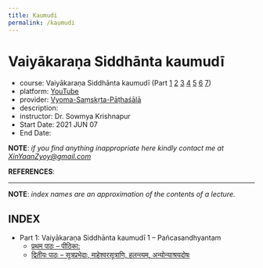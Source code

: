 ```yaml
---
title: Kaumudi
permalink: /kaumudi
---
```


# Vaiyākaraṇa Siddhānta kaumudī
- course: Vaiyākaraṇa Siddhānta kaumudī (Part [1](https://www.sanskritfromhome.in/course/kaumudi1-panchasandhi/) [2](https://www.sanskritfromhome.in/course/kaumudi2/) [3](https://www.sanskritfromhome.in/course/kaumudi3/) [4](https://www.sanskritfromhome.in/course/kaumudi4/) [5](https://www.sanskritfromhome.in/course/kaumudi5/) [6](https://www.sanskritfromhome.in/course/kaumudi6/) [7](https://www.sanskritfromhome.in/course/kaumudi7/))
- platform: [YouTube](https://www.youtube.com/)
- provider: [Vyoma-Saṃskṛta-Pāṭhaśālā](https://sanskritfromhome.in/)
- description:  
- instructor: Dr. Sowmya Krishnapur
- Start Date: 2021 JUN 07
- End Date:

**NOTE**: *if you find anything inappropriate here kindly contact me at XinYaanZyoy@gmail.com*

**REFERENCES**: 

    
______________

**NOTE**: *index names are an approximation of the contents of a lecture.*

## INDEX
- Part 1: Vaiyākaraṇa Siddhānta kaumudī 1 – Pañcasandhyantam
    - [प्रथम पाठः – पीठिका:](/OCBooks/kaumudi/notes/part1/lec1)
    - [द्वितीयः पाठः – सूत्रप्रभेदाः, माहेश्वरसूत्राणि, हलन्त्यम्, अन्योन्याश्रयदोषः](/OCBooks/kaumudi/notes/part1/lec2)